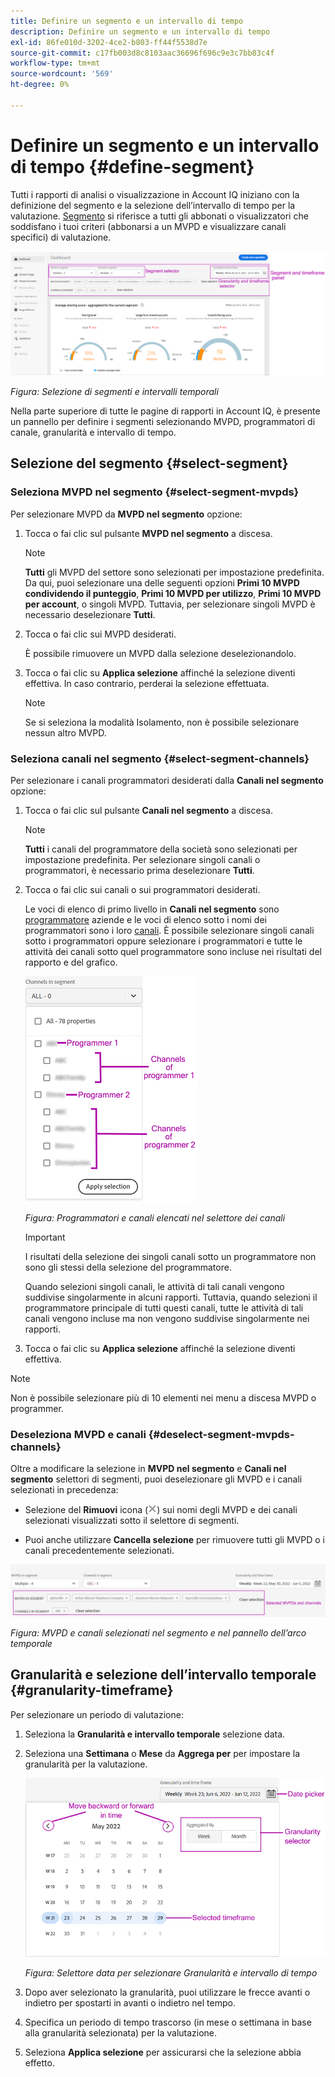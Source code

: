 ```yaml
---
title: Definire un segmento e un intervallo di tempo
description: Definire un segmento e un intervallo di tempo
exl-id: 86fe010d-3202-4ce2-b803-ff44f5538d7e
source-git-commit: c17fb003d8c8103aac36696f696c9e3c7bb83c4f
workflow-type: tm+mt
source-wordcount: '569'
ht-degree: 0%

---
```


# Definire un segmento e un intervallo di tempo {#define-segment}

Tutti i rapporti di analisi o visualizzazione in Account IQ iniziano con la definizione del segmento e la selezione dell’intervallo di tempo per la valutazione. [Segmento](/help/AccountIQ/product-concepts.md#segmet-def) si riferisce a tutti gli abbonati o visualizzatori che soddisfano i tuoi criteri (abbonarsi a un MVPD e visualizzare canali specifici) di valutazione.

![](assets/segment-panel.png)

*Figura: Selezione di segmenti e intervalli temporali*

Nella parte superiore di tutte le pagine di rapporti in Account IQ, è presente un pannello per definire i segmenti selezionando MVPD, programmatori di canale, granularità e intervallo di tempo.

## Selezione del segmento {#select-segment}

### Seleziona MVPD nel segmento {#select-segment-mvpds}

Per selezionare MVPD da **MVPD nel segmento** opzione:

1. Tocca o fai clic sul pulsante **MVPD nel segmento** a discesa.

   >[!NOTE]
   >
   >**Tutti** gli MVPD del settore sono selezionati per impostazione predefinita. Da qui, puoi selezionare una delle seguenti opzioni **Primi 10 MVPD condividendo il punteggio**, **Primi 10 MVPD per utilizzo**, **Primi 10 MVPD per account**, o singoli MVPD. Tuttavia, per selezionare singoli MVPD è necessario deselezionare **Tutti**.

1. Tocca o fai clic sui MVPD desiderati.

   È possibile rimuovere un MVPD dalla selezione deselezionandolo.

1. Tocca o fai clic su **Applica selezione** affinché la selezione diventi effettiva. In caso contrario, perderai la selezione effettuata.

   >[!NOTE]
   >
   >Se si seleziona la modalità Isolamento, non è possibile selezionare nessun altro MVPD.

### Seleziona canali nel segmento {#select-segment-channels}

Per selezionare i canali programmatori desiderati dalla **Canali nel segmento** opzione:

1. Tocca o fai clic sul pulsante **Canali nel segmento** a discesa.

   >[!NOTE]
   >
   >**Tutti** i canali del programmatore della società sono selezionati per impostazione predefinita. Per selezionare singoli canali o programmatori, è necessario prima deselezionare **Tutti**.

1. Tocca o fai clic sui canali o sui programmatori desiderati.

   Le voci di elenco di primo livello in **Canali nel segmento** sono [programmatore](/help/AccountIQ/product-concepts.md#programmer-def) aziende e le voci di elenco sotto i nomi dei programmatori sono i loro [canali](/help/AccountIQ/product-concepts.md#channel-def). È possibile selezionare singoli canali sotto i programmatori oppure selezionare i programmatori e tutte le attività dei canali sotto quel programmatore sono incluse nei risultati del rapporto e del grafico.

   ![](assets/programmer-channels.png)


   *Figura: Programmatori e canali elencati nel selettore dei canali*

   >[!IMPORTANT]
   >
   >I risultati della selezione dei singoli canali sotto un programmatore non sono gli stessi della selezione del programmatore.
   >
   >
   >Quando selezioni singoli canali, le attività di tali canali vengono suddivise singolarmente in alcuni rapporti. Tuttavia, quando selezioni il programmatore principale di tutti questi canali, tutte le attività di tali canali vengono incluse ma non vengono suddivise singolarmente nei rapporti.

1. Tocca o fai clic su **Applica selezione** affinché la selezione diventi effettiva.

>[!NOTE]
>
>Non è possibile selezionare più di 10 elementi nei menu a discesa MVPD o programmer.

### Deseleziona MVPD e canali {#deselect-segment-mvpds-channels}

Oltre a modificare la selezione in **MVPD nel segmento** e **Canali nel segmento** selettori di segmenti, puoi deselezionare gli MVPD e i canali selezionati in precedenza:

* Selezione del **Rimuovi** icona (![icona rimuovi](assets/remove-icon.png)) sui nomi degli MVPD e dei canali selezionati visualizzati sotto il selettore di segmenti.

* Puoi anche utilizzare **Cancella selezione** per rimuovere tutti gli MVPD o i canali precedentemente selezionati.

![](assets/segment-panel-selection.png)

*Figura: MVPD e canali selezionati nel segmento e nel pannello dell’arco temporale*

## Granularità e selezione dell’intervallo temporale {#granularity-timeframe}

Per selezionare un periodo di valutazione:

1. Seleziona la **Granularità e intervallo temporale** selezione data.

1. Seleziona una **Settimana** o **Mese** da **Aggrega per** per impostare la granularità per la valutazione.

   ![](assets/granularity-timeframe-weekwise.png)


   *Figura: Selettore data per selezionare Granularità e intervallo di tempo*

1. Dopo aver selezionato la granularità, puoi utilizzare le frecce avanti o indietro per spostarti in avanti o indietro nel tempo.

1. Specifica un periodo di tempo trascorso (in mese o settimana in base alla granularità selezionata) per la valutazione.

1. Seleziona **Applica selezione** per assicurarsi che la selezione abbia effetto.
